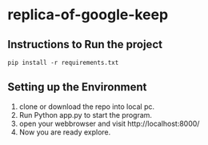# replica-of-google-keep


## Instructions to Run the project
```
pip install -r requirements.txt
```

## Setting up the Environment
1. clone or download the repo into local pc.
2. Run Python app.py to start the program.
3. open your webbrowser and visit http://localhost:8000/
4. Now you are ready explore.
